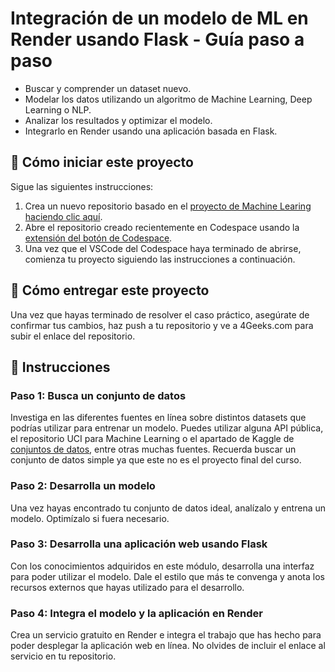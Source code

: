 <!-- hide -->
# Integración de un modelo de ML en Render usando Flask - Guía paso a paso
<!-- endhide -->

- Buscar y comprender un dataset nuevo.
- Modelar los datos utilizando un algoritmo de Machine Learning, Deep Learning o NLP.
- Analizar los resultados y optimizar el modelo.
- Integrarlo en Render usando una aplicación basada en Flask.
  
## 🌱  Cómo iniciar este proyecto

Sigue las siguientes instrucciones:

1. Crea un nuevo repositorio basado en el [proyecto de Machine Learing](https://github.com/4GeeksAcademy/machine-learning-python-template/generate) [haciendo clic aquí](https://github.com/4GeeksAcademy/machine-learning-python-template).
2. Abre el repositorio creado recientemente en Codespace usando la [extensión del botón de Codespace](https://docs.github.com/en/codespaces/developing-in-codespaces/creating-a-codespace-for-a-repository#creating-a-codespace-for-a-repository).
3. Una vez que el VSCode del Codespace haya terminado de abrirse, comienza tu proyecto siguiendo las instrucciones a continuación.

## 🚛 Cómo entregar este proyecto

Una vez que hayas terminado de resolver el caso práctico, asegúrate de confirmar tus cambios, haz push a tu repositorio y ve a 4Geeks.com para subir el enlace del repositorio.

## 📝 Instrucciones

### Paso 1: Busca un conjunto de datos

Investiga en las diferentes fuentes en línea sobre distintos datasets que podrías utilizar para entrenar un modelo. Puedes utilizar alguna API pública, el repositorio UCI para Machine Learning o el apartado de Kaggle de [conjuntos de datos](https://www.kaggle.com/datasets), entre otras muchas fuentes. Recuerda buscar un conjunto de datos simple ya que este no es el proyecto final del curso.

### Paso 2: Desarrolla un modelo

Una vez hayas encontrado tu conjunto de datos ideal, analízalo y entrena un modelo. Optimízalo si fuera necesario.

### Paso 3: Desarrolla una aplicación web usando Flask

Con los conocimientos adquiridos en este módulo, desarrolla una interfaz para poder utilizar el modelo. Dale el estilo que más te convenga y anota los recursos externos que hayas utilizado para el desarrollo.

### Paso 4: Integra el modelo y la aplicación en Render

Crea un servicio gratuito en Render e integra el trabajo que has hecho para poder desplegar la aplicación web en línea. No olvides de incluir el enlace al servicio en tu repositorio.
